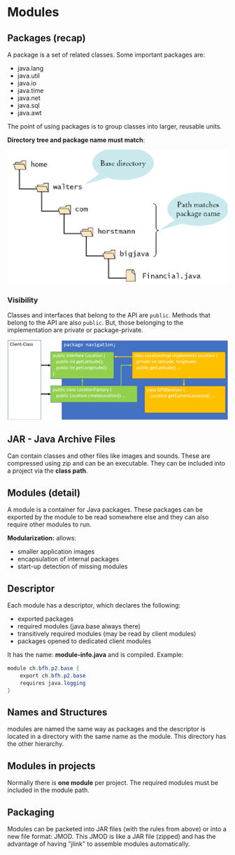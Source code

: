 # Modules

## Packages (recap)

A package is a set of related classes. Some important packages are:

- java.lang
- java.util
- java.io
- java.time
- java.net
- java.sql
- java.awt

The point of using packages is to group classes into larger, reusable units.

**Directory tree and package name must match**:

![directory tree](./../res/java00.png)

### Visibility

Classes and interfaces that belong to the API are `public`. Methods that belong to the API are also `public`. But, those belonging to the implementation are private or package-private.

![directory tree](./../res/java01.png)

## JAR - Java Archive Files

Can contain classes and other files like images and sounds. These are compressed using zip and can be an executable. They can be included into a project via the **class path**.

## Modules (detail)

A module is a container for Java packages. These packages can be exported by the module to be read somewhere else and they can also require other modules to run.

**Modularization:** allows:

- smaller application images
- encapsulation of internal packages
- start-up detection of missing modules


## Descriptor

Each module has a descriptor, which declares the following:

- exported packages
- required modules (java.base always there)
- transitively required modules (may be read by client modules)
- packages opened to dedicated client modules

It has the name: **module-info.java** and is compiled. Example:

```java
module ch.bfh.p2.base {
    export ch.bfh.p2.base
    requires java.logging
}
```

## Names and Structures

modules are named the same way as packages and the descriptor is located in a directory with the same name as the module. This directory has the other hierarchy.

## Modules in projects

Normally there is **one module** per project. The required modules must be included in the module path.

## Packaging

Modules can be packeted into JAR files (with the rules from above) or into a new file format: JMOD. This JMOD is like a JAR file (zipped) and has the advantage of having "jlink" to assemble modules automatically.